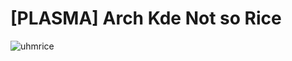# [PLASMA] Arch Kde Not so Rice 

![uhmrice](https://user-images.githubusercontent.com/102450738/191887630-b9150942-f02f-4972-8229-085725bf64c6.png)

